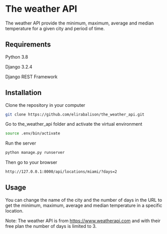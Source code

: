 
# The weather API

The weather API provide the minimum, maximum, average and median temperature for a given city and period of time.

## Requirements

Python 3.8

Django 3.2.4

Django REST Framework

## Installation

Clone the repository in your computer

```bash
git clone https://github.com/elirabalison/the_weather_api.git
```

Go to the_weather_api folder and activate the virtual environment

```bash
source .env/bin/activate

```
Run the server

```bash
python manage.py runserver

```
Then go to your browser

```bash
http://127.0.0.1:8000/api/locations/miami/?days=2

```

## Usage

You can change the name of the city and the number of days in the URL to get the minimum, maximum, average and median temperature in a specific location.

Note: The weather API is from https://www.weatherapi.com and with their free plan the number of days is limited to 3.
